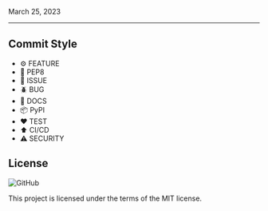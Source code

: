 March 25, 2023

---

## Commit Style

- ⚙️ FEATURE
- 📝 PEP8
- 📌 ISSUE
- 🪲 BUG
- 📘 DOCS
- 📦 PyPI
- ❤️️ TEST
- ⬆️ CI/CD
- ⚠️ SECURITY

## License

![GitHub](https://img.shields.io/github/license/FernandoCelmer/mkdocs-simple-blog?style=flat-square)

This project is licensed under the terms of the MIT license.